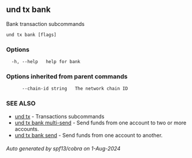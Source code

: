## und tx bank

Bank transaction subcommands

```
und tx bank [flags]
```

### Options

```
  -h, --help   help for bank
```

### Options inherited from parent commands

```
      --chain-id string   The network chain ID
```

### SEE ALSO

* [und tx](und_tx.md)	 - Transactions subcommands
* [und tx bank multi-send](und_tx_bank_multi-send.md)	 - Send funds from one account to two or more accounts.
* [und tx bank send](und_tx_bank_send.md)	 - Send funds from one account to another.

###### Auto generated by spf13/cobra on 1-Aug-2024
